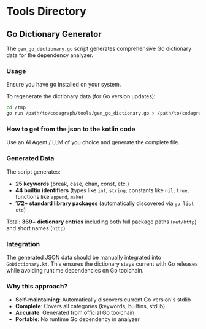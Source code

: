 # Tools Directory

## Go Dictionary Generator

The `gen_go_dictionary.go` script generates comprehensive Go dictionary data for the dependency analyzer.

### Usage

Ensure you have go installed on your system.

To regenerate the dictionary data (for Go version updates):

```bash
cd /tmp
go run /path/to/codegraph/tools/gen_go_dictionary.go > /path/to/codegraph/tools/go_dictionary.json
```

### How to get from the json to the kotlin code

Use an AI Agent / LLM of you choice and generate the complete file.

### Generated Data

The script generates:
- **25 keywords** (break, case, chan, const, etc.)
- **44 builtin identifiers** (types like `int`, `string`; constants like `nil`, `true`; functions like `append`, `make`)
- **172+ standard library packages** (automatically discovered via `go list std`)

Total: **369+ dictionary entries** including both full package paths (`net/http`) and short names (`http`).

### Integration

The generated JSON data should be manually integrated into `GoDictionary.kt`. This ensures the dictionary stays current with Go releases while avoiding runtime dependencies on Go toolchain.

### Why this approach?

- **Self-maintaining**: Automatically discovers current Go version's stdlib
- **Complete**: Covers all categories (keywords, builtins, stdlib) 
- **Accurate**: Generated from official Go toolchain
- **Portable**: No runtime Go dependency in analyzer 